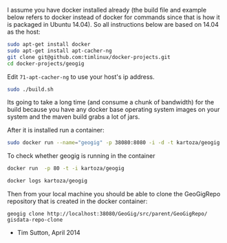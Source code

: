 I assume you have docker installed already (the build file and example below
refers to docker instead of docker for commands since that is how it is
packaged in Ubuntu 14.04). So all instructions below are based on 14.04 as the
host:

```bash
sudo apt-get install docker
sudo apt-get install apt-cacher-ng
git clone git@github.com:timlinux/docker-projects.git
cd docker-projects/geogig
```

Edit ``71-apt-cacher-ng`` to use your host's ip address.

```bash
sudo ./build.sh
```

Its going to take a long time (and consume a chunk of bandwidth) for the build
because you have any docker base operating system images on your system and the
maven build grabs a lot of jars.

After it is installed run a container:

```bash
sudo docker run --name="geogig" -p 38080:8080 -i -d -t kartoza/geogig
```

To check whether geogig is running in the container 

```bash
docker run  -p 80 -t -i kartoza/geogig

docker logs kartoza/geogig
```

Then from your local machine you should be able to clone the GeoGigRepo
repository that is created in the docker container:

```
geogig clone http://localhost:38080/GeoGig/src/parent/GeoGigRepo/ gisdata-repo-clone
```


- Tim Sutton, April 2014
